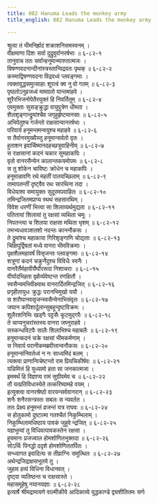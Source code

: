 ```yaml
---
title: 082 Hanuma Leads the monkey army
title_english: 082 Hanuma Leads the monkey army

---
```

श्रुत्वा तं भीमनिर्ह्रादं शक्राशनिसमस्वनम् ।  
वीक्षमाणा दिशः सर्वा दुद्रुवुर्वानरर्षभाः ॥ ६-८२-१  
तानुवाच ततः सर्वान्हनूमान्मारुतात्मजः ।  
विषण्णवदनान्दीनांस्त्रस्तान्विद्रवतः पृथक् ॥ ६-८२-२  
कस्माद्विषण्णवदना विद्रवध्वं प्लवङ्गमाः ।  
त्यक्तयुद्धसमुत्साहाः शूरत्वं क्व नु वो गतम् ॥ ६-८२-३  
पृष्ठतोऽनुव्रजध्वं मामग्रतो यान्तमाहवे ।  
शूरैरभिजनोपेतैरयुक्तं हि निवर्तितुम् ॥ ६-८२-४  
एवमुक्ताः सुसङ्क्रुद्धा वायुपुत्रेण धीमता ।  
शैलशृङ्गान्द्रुमांश्चैव जगृहुर्हृष्टमानसाः ॥ ६-८२-५  
अभिपेतुश्च गर्जन्तो राक्षसान्वानरर्षभाः ।  
परिवार्य हनूमन्तमन्वयुश्च महाहवे ॥ ६-८२-६  
स तैर्वानरमुख्यैस्तु हनूमान्सर्वतो वृतः ।  
हुताशन इवार्चिष्मानदहच्छत्रुवाहिनीम् ॥ ६-८२-७  
स राक्षसानां कदनं चकार सुमहाकपिः ।  
वृतो वानरसैन्येन कालान्तकयमोपमः ॥ ६-८२-८  
स तु शोकेन चाविष्टः क्रोधेन च महाकपिः ।  
हनूमान्रावणि रथे महतीं पातयच्छिलाम् ॥ ६-८२-९  
तामापतन्तीं दृष्ट्वैव रथः सारथिना तदा ।  
विधेयाश्व समायुक्तः सुदूरमपवाहितः ॥ ६-८२-१०  
तमिन्द्रजितमप्राप्य रथथं सहसारथिम् ।  
विवेश धरणीं भित्त्वा सा शिलाव्यर्थमुद्यता ॥ ६-८२-११  
पतितायां शिलायां तु रक्षसां व्यथिता चमूः ।  
निपतन्त्या च शिलया राक्षसा मथिता भृशम् ॥ ६-८२-१२  
तमभ्यधावञ्शतशो नदन्तः काननौकसः ।  
ते द्रुमांश्च महाकाया गिरिशृङ्गाणि चोद्यताः ॥ ६-८२-१३  
चिक्षिपुर्द्विषतां मध्ये वानरा भीमविक्रमाः ।  
पृक्षशैलमहावर्षं विसृजन्तः प्लवङ्गमाः ॥ ६-८२-१४  
शत्रूणां कदनं चक्रुर्नेदुश्च विविधैः स्वनैः ।  
वानरैर्तैर्महावीर्यैर्घोररूपा निशाचराः ॥ ६-८-१५  
वीर्यादभिहता वृक्षैर्व्यवेष्टन्त रणक्षितौ ।  
स्वसैन्यमभिवीक्ष्याथ वानरार्दितमिन्द्रजित् ॥ ६-८२-१६  
प्रगृहीतायुधः क्रुद्धः परानभिमुखो ययौ ।  
स शरौघानवसृजन्स्वसैन्येनाभिसंवृतः ॥ ६-८२-१७  
जघान कपिशार्दूलान्सुबहून्दृष्टविक्रमः ।  
शूलैरशनिभिः खड्गैः पट्टसैः कूटमुद्गरैः ॥ ६-८२-१८  
ते चाप्यनुचरांस्तस्य वानरा जघ्नुराहवे ।  
सस्कन्धविटपैः सालैः शिलाभिश्च महाबलैः ॥ ६-८२-१९  
हनूमान्कदनं चक्रे रक्षसां भीमकर्मणाम् ।  
स निवार्य परानीकमब्रवीत्तान्वनौकसः ॥ ६-८२-२०  
हनूमान्संनिवर्तध्वं न नः साध्यमिदं बलम् ।  
त्यक्त्वा प्राणान्विचेष्टन्तो राम प्रियचिकीर्षवः ॥ ६-८२-२१  
यन्निमित्तं हि युध्यामो हता सा जनकात्मजा ।  
इममर्थं हि विज्ञाप्य रामं सुग्रीवमेव च ॥ ६-८२-२२  
तौ यत्प्रतिविधास्येते तत्करिष्यामहे वयम् ।  
इत्युक्त्वा वानरश्रेष्ठो वारयन्सर्ववानरान् ॥ ६-८२-२३  
शनैः शनैरसन्त्रस्तः सबलः स न्यवर्तत ।  
ततः प्रेक्ष्य हनूमन्तं व्रजन्तं यत्र राघवः ॥ ६-८२-२४  
स होतुकामो दुष्टात्मा गतश्चैतं निकुम्भिलाम् ।  
निकुम्भिलामधिष्ठाय पावकं जुहुवे न्द्रजित् ॥ ६-८२-२५  
यज्ञभूम्यां तु विधिवत्पावकस्तेन रक्षसा ।  
हूयमानः प्रजज्वाल होमशोणितभुक्तदा ॥ ६-८२-२६  
सोऽर्चिः पिनद्धो ददृशे होमशोणिततर्पितः ।  
सन्ध्यागत इवादित्यः स तीव्राग्निः समुत्थितः ॥ ६-८२-२७  
अथेन्द्रजिद्राक्षसभूतये तु ।  
जुहाव हव्यं विधिना विधानवत् ।  
दृष्ट्वा व्यतिष्ठन्त च राक्षसास्ते ।  
महासमूहेषु नयानयज्ञाः ॥ ६-८२-२८  
इत्यार्षे श्रीमद्रामायणे वाल्मीकीये आदिकाव्ये युद्धकाण्डे द्व्यशीतितमः सर्गः